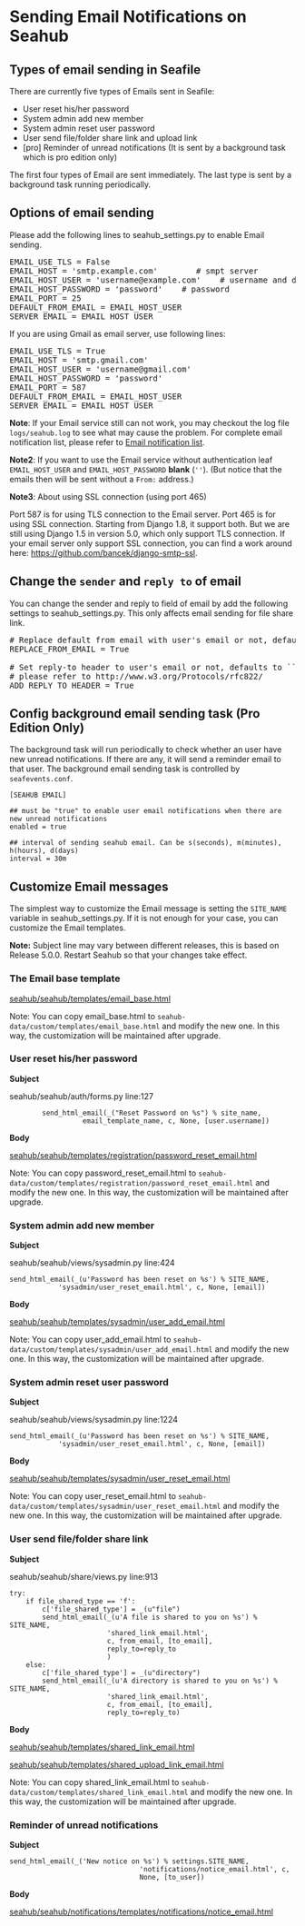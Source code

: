 # Sending Email Notifications on Seahub

## Types of email sending in Seafile

There are currently five types of Emails sent in Seafile:

- User reset his/her password
- System admin add new member
- System admin reset user password
- User send file/folder share link and upload link
- [pro] Reminder of unread notifications (It is sent by a background task which is pro edition only)

The first four types of Email are sent immediately. The last type is sent by a background task running periodically.

## Options of email sending

Please add the following lines to seahub_settings.py to enable Email sending.

<pre>
EMAIL_USE_TLS = False
EMAIL_HOST = 'smtp.example.com'        # smpt server
EMAIL_HOST_USER = 'username@example.com'    # username and domain
EMAIL_HOST_PASSWORD = 'password'    # password
EMAIL_PORT = 25
DEFAULT_FROM_EMAIL = EMAIL_HOST_USER
SERVER_EMAIL = EMAIL_HOST_USER
</pre>

If you are using Gmail as email server, use following lines:

<pre>
EMAIL_USE_TLS = True
EMAIL_HOST = 'smtp.gmail.com'
EMAIL_HOST_USER = 'username@gmail.com'
EMAIL_HOST_PASSWORD = 'password'
EMAIL_PORT = 587
DEFAULT_FROM_EMAIL = EMAIL_HOST_USER
SERVER_EMAIL = EMAIL_HOST_USER
</pre>

**Note**: If your Email service still can not work, you may checkout the log file <code>logs/seahub.log</code> to see what may cause the problem. For complete email notification list, please refer to [Email notification list](customize_email_notifications.md).

**Note2**: If you want to use the Email service without authentication leaf <code>EMAIL_HOST_USER</code> and <code>EMAIL_HOST_PASSWORD</code> **blank** (<code>''</code>). (But notice that the emails then will be sent without a <code>From:</code> address.)

**Note3**: About using SSL connection (using port 465)

Port 587 is for using TLS connection to the Email server. Port 465 is for using SSL connection.  Starting from Django 1.8, it support both. But we are still using Django 1.5 in version 5.0, which only support  TLS connection. If your email server only support SSL connection, you can find a work around here: https://github.com/bancek/django-smtp-ssl.

## Change the `sender` and `reply to` of email

You can change the sender and reply to field of email by add the following settings to seahub_settings.py. This only affects email sending for file share link.

<pre>
# Replace default from email with user's email or not, defaults to ``False``
REPLACE_FROM_EMAIL = True

# Set reply-to header to user's email or not, defaults to ``False``. For details,
# please refer to http://www.w3.org/Protocols/rfc822/
ADD_REPLY_TO_HEADER = True
</pre>

## Config background email sending task (Pro Edition Only)

The background task will run periodically to check whether an user have new unread notifications. If there are any, it will send a reminder email to that user. The background email sending task is controlled by `seafevents.conf`.

```
[SEAHUB EMAIL]

## must be "true" to enable user email notifications when there are new unread notifications
enabled = true

## interval of sending seahub email. Can be s(seconds), m(minutes), h(hours), d(days)
interval = 30m
```

## Customize Email messages

The simplest way to customize the Email message is setting the `SITE_NAME` variable in seahub_settings.py. If it is not enough for your case, you can customize the Email templates.

**Note:** Subject line may vary between different releases, this is based on Release 5.0.0. Restart Seahub so that your changes take effect.

### The Email base template

[seahub/seahub/templates/email_base.html](https://github.com/haiwen/seahub/blob/master/seahub/templates/email_base.html)

Note: You can copy email_base.html to `seahub-data/custom/templates/email_base.html` and modify the new one. In this way, the customization will be maintained after upgrade.

### User reset his/her password

**Subject**

seahub/seahub/auth/forms.py line:127

```
        send_html_email(_("Reset Password on %s") % site_name,
                  email_template_name, c, None, [user.username])
```

**Body**

[seahub/seahub/templates/registration/password_reset_email.html](https://github.com/haiwen/seahub/blob/master/seahub/templates/registration/password_reset_email.html)


Note: You can copy password_reset_email.html to `seahub-data/custom/templates/registration/password_reset_email.html` and modify the new one. In this way, the customization will be maintained after upgrade.

### System admin add new member

**Subject**

seahub/seahub/views/sysadmin.py line:424

```
send_html_email(_(u'Password has been reset on %s') % SITE_NAME,
            'sysadmin/user_reset_email.html', c, None, [email])
```

**Body**

[seahub/seahub/templates/sysadmin/user_add_email.html](https://github.com/haiwen/seahub/blob/master/seahub/templates/sysadmin/user_add_email.html)

Note: You can copy user_add_email.html to `seahub-data/custom/templates/sysadmin/user_add_email.html` and modify the new one. In this way, the customization will be maintained after upgrade.

### System admin reset user password

**Subject**

seahub/seahub/views/sysadmin.py line:1224

```
send_html_email(_(u'Password has been reset on %s') % SITE_NAME,
            'sysadmin/user_reset_email.html', c, None, [email])
```

**Body**

[seahub/seahub/templates/sysadmin/user_reset_email.html](https://github.com/haiwen/seahub/blob/master/seahub/templates/sysadmin/user_reset_email.html)

Note: You can copy user_reset_email.html to `seahub-data/custom/templates/sysadmin/user_reset_email.html` and modify the new one. In this way, the customization will be maintained after upgrade.

### User send file/folder share link

**Subject**

seahub/seahub/share/views.py line:913

```
try:
    if file_shared_type == 'f':
        c['file_shared_type'] = _(u"file")
        send_html_email(_(u'A file is shared to you on %s') % SITE_NAME,
                        'shared_link_email.html',
                        c, from_email, [to_email],
                        reply_to=reply_to
                        )
    else:
        c['file_shared_type'] = _(u"directory")
        send_html_email(_(u'A directory is shared to you on %s') % SITE_NAME,
                        'shared_link_email.html',
                        c, from_email, [to_email],
                        reply_to=reply_to)
```

**Body**

[seahub/seahub/templates/shared_link_email.html](https://github.com/haiwen/seahub/blob/master/seahub/templates/shared_link_email.html)

[seahub/seahub/templates/shared_upload_link_email.html](https://github.com/haiwen/seahub/blob/master/seahub/templates/shared_upload_link_email.html)

Note: You can copy shared_link_email.html to `seahub-data/custom/templates/shared_link_email.html` and modify the new one. In this way, the customization will be maintained after upgrade.


### Reminder of unread notifications

**Subject**

```
send_html_email(_('New notice on %s') % settings.SITE_NAME,
                                'notifications/notice_email.html', c,
                                None, [to_user])
```

**Body**

[seahub/seahub/notifications/templates/notifications/notice_email.html](https://github.com/haiwen/seahub/blob/master/seahub/notifications/templates/notifications/notice_email.html)
